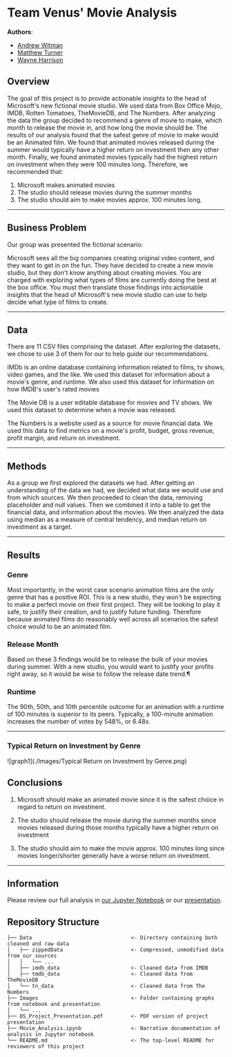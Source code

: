 # Team Venus' Movie Analysis

**Authors**: 

- [Andrew Witman](https://github.com/andrewwhitman)
- [Matthew Turner](https://github.com/austint1121)
- [Wayne Harrison](https://github.com/wharr1203)


## Overview

The goal of this project is to provide actionable insights to the head of Microsoft's new fictional movie studio. We
used data from Box Office Mojo, IMDB, Rotten Tomatoes, TheMovieDB, and The Numbers. After analyzing the data the group
decided to recommend a genre of movie to make, which month to release the movie in, and how long the movie should be.
The results of our analysis found that the safest genre of movie to make would be an Animated film. We found that animated movies 
released during the summer would typically have a higher return on investment then any other month. Finally, we found
animated movies typically had the highest return on investment when they were 100 minutes long.
Therefore, we recommended that:

1. Microsoft makes animated movies
2. The studio should release movies during the summer months
3. The studio should aim to make movies approx. 100 minutes long.
***
## Business Problem

Our group was presented the fictional scenario:

Microsoft sees all the big companies creating original video content, and they want to get in on the fun. They have
decided to create a new movie studio, but they don't know anything about creating movies. You are charged with exploring
what types of films are currently doing the best at the box office. You must then translate those findings into
actionable insights that the head of Microsoft's new movie studio can use to help decide what type of films to create.

***

## Data
There are 11 CSV files comprising the dataset. After exploring the datasets, we chose to use 3 of them for our
to help guide our recommendations.

IMDb is an online database  containing information related to films, tv shows, video games, and the like. We used 
this dataset for information about a movie's genre, and runtime. We also used this dataset for information on how IMDB's
user's rated movies

The Movie DB is a user editable database for movies and TV shows. We used this dataset to determine when a movie was
released.

The Numbers is a website used as a source for movie financial data. We used this data to find metrics on a movie's profit,
budget, gross revenue, profit margin, and return on investment.

***

## Methods
As a group we first explored the datasets we had. After getting an understanding of the data we had, we decided what data
we would use and from which sources. We then proceeded to clean the data, removing placeholder and null values. Then we
combined it into a table to get the financial data, and information about the movies. We then analyzed the data using 
median as a measure of central tendency, and median return on investment as a target.

***

## Results

### Genre
Most importantly, in the worst case scenario animation films are the only genre that has a positive ROI.
This is a new studio, they won't be expecting to make a perfect movie on their first project. They will be looking to
play it safe, to justify their creation, and to justify future funding. Therefore because animated films do reasonably well across all scenarios the safest choice would to be an animated film.

### Release Month
Based on these 3 findings would be to release the bulk of your movies during summer.
With a new studio, you would want to justify your profits right away, so it would be wise to follow the release date trend.¶

### Runtime
The 90th, 50th, and 10th percentile outcome for an animation with a runtime of 100 minutes is superior to its peers.
Typically, a 100-minute animation increases the number of votes by 548%, or 6.48x.

***


### Typical Return on Investment by Genre
![graph1](./Images/Typical Return on Investment by Genre.png)

## Conclusions

1. Microsoft should make an animated movie since it is the safest choice in regard to return on investment.


2. The studio should release the movie during the summer months since movies released during those months typically
have a higher return on investment  
  

3. The studio should aim to make the movie approx. 100 minutes long since movies longer/shorter generally have a worse
return on investment.

***

## Information

Please review our full analysis in [our Jupyter Notebook](./Movie_Analysis.ipynb) or our [presentation](./presentation.pdf).

## Repository Structure

```
├── Data                                <- Directory containing both cleaned and raw data
│   ├── zippedData                      <- Compressed, unmodified data from our sources 
│   │   └── ...
│   ├── imdb_data                       <- Cleaned data from IMDB
│   ├── tmdb_data                       <- Cleaned data from TheMovieDB
│   └── tn_data                         <- Cleaned data from The Numbers
├── Images                              <- Folder containing graphs from notebook and presentation
│   └── ...
├── DS_Project_Presentation.pdf         <- PDF version of project presentation
├── Movie_Analysis.ipynb                <- Narrative documentation of analysis in Jupyter notebook
└── README.md                           <- The top-level README for reviewers of this project
              

``` 
